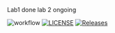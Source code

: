 Lab1 done
lab 2 ongoing 

![workflow](https://github.com/JeromeBurkeIII/sem2/actions/workflows/main.yml/badge.svg)
[![LICENSE](https://img.shields.io/github/license/JeromeBurkeIII/sem.svg?style=flat-square)](https://github.com/<github-username>/sem/blob/master/LICENSE)
[![Releases](https://img.shields.io/github/release/JeromeBurkeIII/sem/all.svg?style=flat-square)](https://github.com/<github-username>/sem/releases)